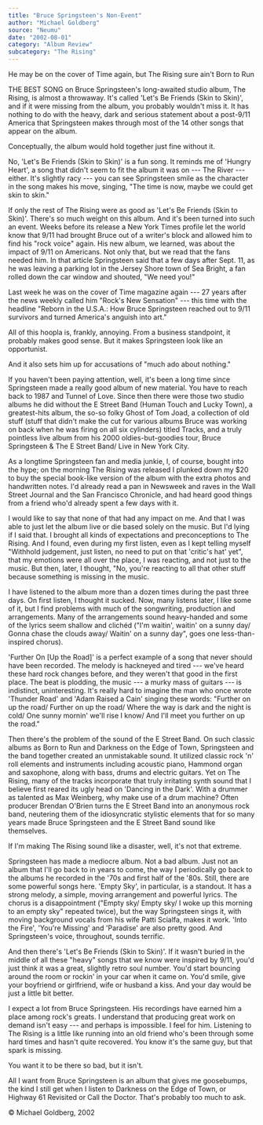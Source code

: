 ```yaml
---
title: "Bruce Springsteen's Non-Event"
author: "Michael Goldberg"
source: "Neumu"
date: "2002-08-01"
category: "Album Review"
subcategory: "The Rising"
---
```


He may be on the cover of Time again, but The Rising sure ain't Born to Run

THE BEST SONG on Bruce Springsteen's long-awaited studio album, The Rising, is almost a throwaway. It's called 'Let's Be Friends (Skin to Skin)', and if it were missing from the album, you probably wouldn't miss it. It has nothing to do with the heavy, dark and serious statement about a post-9/11 America that Springsteen makes through most of the 14 other songs that appear on the album.

Conceptually, the album would hold together just fine without it.

No, 'Let's Be Friends (Skin to Skin)' is a fun song. It reminds me of 'Hungry Heart', a song that didn't seem to fit the album it was on --- The River --- either. It's slightly racy --- you can see Springsteen smile as the character in the song makes his move, singing, "The time is now, maybe we could get skin to skin."

If only the rest of The Rising were as good as 'Let's Be Friends (Skin to Skin)'. There's so much weight on this album. And it's been turned into such an event. Weeks before its release a New York Times profile let the world know that 9/11 had brought Bruce out of a writer's block and allowed him to find his "rock voice" again. His new album, we learned, was about the impact of 9/11 on Americans. Not only that, but we read that the fans needed him. In that article Springsteen said that a few days after Sept. 11, as he was leaving a parking lot in the Jersey Shore town of Sea Bright, a fan rolled down the car window and shouted, "We need you!"

Last week he was on the cover of Time magazine again --- 27 years after the news weekly called him "Rock's New Sensation" --- this time with the headline "Reborn in the U.S.A.: How Bruce Springsteen reached out to 9/11 survivors and turned America's anguish into art."

All of this hoopla is, frankly, annoying. From a business standpoint, it probably makes good sense. But it makes Springsteen look like an opportunist.

And it also sets him up for accusations of "much ado about nothing."

If you haven't been paying attention, well, it's been a long time since Springsteen made a really good album of new material. You have to reach back to 1987 and Tunnel of Love. Since then there were those two studio albums he did without the E Street Band (Human Touch and Lucky Town), a greatest-hits album, the so-so folky Ghost of Tom Joad, a collection of old stuff (stuff that didn't make the cut for various albums Bruce was working on back when he was firing on all six cylinders) titled Tracks, and a truly pointless live album from his 2000 oldies-but-goodies tour, Bruce Springsteen & The E Street Band/ Live in New York City.

As a longtime Springsteen fan and media junkie, I, of course, bought into the hype; on the morning The Rising was released I plunked down my $20 to buy the special book-like version of the album with the extra photos and handwritten notes. I'd already read a pan in Newsweek and raves in the Wall Street Journal and the San Francisco Chronicle, and had heard good things from a friend who'd already spent a few days with it.

I would like to say that none of that had any impact on me. And that I was able to just let the album live or die based solely on the music. But I'd lying if I said that. I brought all kinds of expectations and preconceptions to The Rising. And I found, even during my first listen, even as I kept telling myself "Withhold judgement, just listen, no need to put on that 'critic's hat' yet", that my emotions were all over the place, I was reacting, and not just to the music. But then, later, I thought, "No, you're reacting to all that other stuff because something is missing in the music.

I have listened to the album more than a dozen times during the past three days. On first listen, I thought it sucked. Now, many listens later, I like some of it, but I find problems with much of the songwriting, production and arrangements. Many of the arrangements sound heavy-handed and some of the lyrics seem shallow and clichéd ("I'm waitin', waitin' on a sunny day/ Gonna chase the clouds away/ Waitin' on a sunny day", goes one less-than-inspired chorus).

'Further On [Up the Road]' is a perfect example of a song that never should have been recorded. The melody is hackneyed and tired --- we've heard these hard rock changes before, and they weren't that good in the first place. The beat is plodding, the music --- a murky mass of guitars --- is indistinct, uninteresting. It's really hard to imagine the man who once wrote 'Thunder Road' and 'Adam Raised a Cain' singing these words: "Further on up the road/ Further on up the road/ Where the way is dark and the night is cold/ One sunny mornin' we'll rise I know/ And I'll meet you further on up the road."

Then there's the problem of the sound of the E Street Band. On such classic albums as Born to Run and Darkness on the Edge of Town, Springsteen and the band together created an unmistakable sound. It utilized classic rock 'n' roll elements and instruments including acoustic piano, Hammond organ and saxophone, along with bass, drums and electric guitars. Yet on The Rising, many of the tracks incorporate that truly irritating synth sound that I believe first reared its ugly head on 'Dancing in the Dark'. With a drummer as talented as Max Weinberg, why make use of a drum machine? Often producer Brendan O'Brien turns the E Street Band into an anonymous rock band, neutering them of the idiosyncratic stylistic elements that for so many years made Bruce Springsteen and the E Street Band sound like themselves.

If I'm making The Rising sound like a disaster, well, it's not that extreme.

Springsteen has made a mediocre album. Not a bad album. Just not an album that I'll go back to in years to come, the way I periodically go back to the albums he recorded in the '70s and first half of the '80s. Still, there are some powerful songs here. 'Empty Sky', in particular, is a standout. It has a strong melody, a simple, moving arrangement and powerful lyrics. The chorus is a disappointment ("Empty sky/ Empty sky/ I woke up this morning to an empty sky" repeated twice), but the way Springsteen sings it, with moving background vocals from his wife Patti Scialfa, makes it work. 'Into the Fire', 'You're Missing' and 'Paradise' are also pretty good. And Springsteen's voice, throughout, sounds terrific.

And then there's 'Let's Be Friends (Skin to Skin)'. If it wasn't buried in the middle of all these "heavy" songs that we know were inspired by 9/11, you'd just think it was a great, slightly retro soul number. You'd start bouncing around the room or rockin' in your car when it came on. You'd smile, give your boyfriend or girlfriend, wife or husband a kiss. And your day would be just a little bit better.

I expect a lot from Bruce Springsteen. His recordings have earned him a place among rock's greats. I understand that producing great work on demand isn't easy --- and perhaps is impossible. I feel for him. Listening to The Rising is a little like running into an old friend who's been through some hard times and hasn't quite recovered. You know it's the same guy, but that spark is missing.

You want it to be there so bad, but it isn't.

All I want from Bruce Springsteen is an album that gives me goosebumps, the kind I still get when I listen to Darkness on the Edge of Town, or Highway 61 Revisited or Call the Doctor. That's probably too much to ask.

© Michael Goldberg, 2002